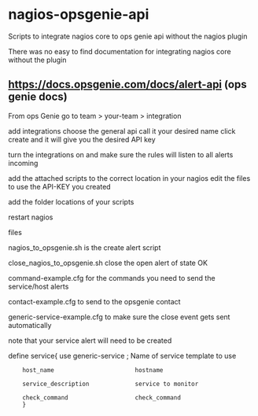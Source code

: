 # nagios-opsgenie-api
Scripts to integrate nagios core to ops genie api without the nagios plugin 

There was no easy to find documentation for integrating nagios core without the plugin

https://docs.opsgenie.com/docs/alert-api (ops genie docs)
----------------------------------------------------

From ops Genie go to team > your-team > integration 

add integrations choose the general api call it your desired name click create and it will give you the desired API key 

turn the integrations on and make sure the rules will listen to all alerts incoming 

add the attached scripts to the correct location in your nagios edit the files to use the API-KEY you created 

add the folder locations of your scripts 

restart nagios 

files 

nagios_to_opsgenie.sh is the create alert script 

close_nagios_to_opsgenie.sh close the open alert of state OK

command-example.cfg for the commands you need to send the service/host alerts

contact-example.cfg to send to the opsgenie contact

generic-service-example.cfg to make sure the close event gets sent automatically 

note that your service alert will need to be created 


define service{
        use                             generic-service         ; Name of service template to use
        
        host_name                       hostname
        
        service_description             service to monitor
        
        check_command                   check_command
        }
